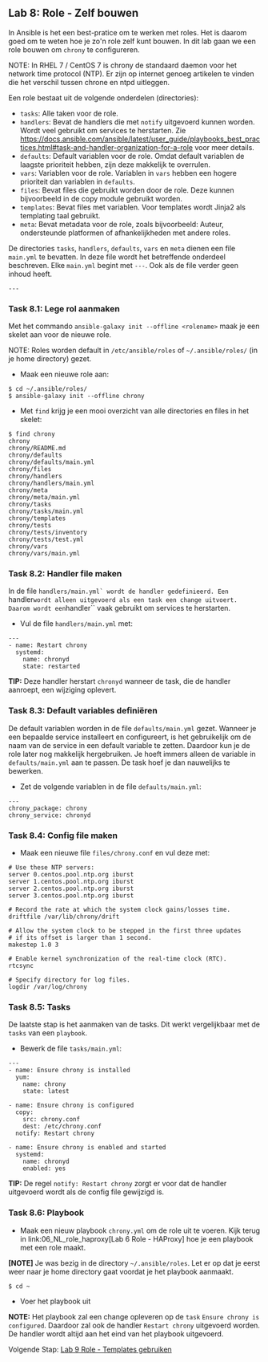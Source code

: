 ## Lab 8: Role - Zelf bouwen

In Ansible is het een best-pratice om te werken met roles. Het is daarom goed om te weten hoe je zo'n role zelf kunt bouwen. In dit lab gaan we een role bouwen om ``chrony`` te configureren. 

NOTE: In RHEL 7 / CentOS 7 is chrony de standaard daemon voor het network time protocol (NTP). Er zijn op internet genoeg artikelen te vinden die het verschil tussen chrone en ntpd uitleggen.

Een role bestaat uit de volgende onderdelen (directories):

* ``tasks``: Alle taken voor de role.
* ``handlers``: Bevat de handlers die met ``notify`` uitgevoerd kunnen worden. Wordt veel gebruikt om services te herstarten. Zie https://docs.ansible.com/ansible/latest/user_guide/playbooks_best_practices.html#task-and-handler-organization-for-a-role voor meer details.
* ``defaults``: Default variablen voor de role. Omdat default variablen de laagste prioriteit hebben, zijn deze makkelijk te overrulen.
* ``vars``: Variablen voor de role. Variablen in ``vars`` hebben een hogere prioriteit dan variablen in ``defaults``.
* ``files``: Bevat files die gebruikt worden door de role. Deze kunnen bijvoorbeeld in de copy module gebruikt worden.
* ``templates``: Bevat files met variablen. Voor templates wordt Jinja2 als templating taal gebruikt.
* ``meta``: Bevat metadata voor de role, zoals bijvoorbeeld: Auteur, ondersteunde platformen of afhankelijkheden met andere roles.

De directories ``tasks``, ``handlers``, ``defaults``, ``vars`` en ``meta`` dienen een file ``main.yml`` te bevatten. In deze file wordt het betreffende onderdeel beschreven. Elke ``main.yml`` begint met ``---``. Ook als de file verder geen inhoud heeft.

```
---
```

### Task 8.1: Lege rol aanmaken

Met het commando ``ansible-galaxy init --offline <rolename>`` maak je een skelet aan voor de nieuwe role.

NOTE: Roles worden default in ``/etc/ansible/roles`` of ``~/.ansible/roles/`` (in je home directory) gezet.

* Maak een nieuwe role aan:

```
$ cd ~/.ansible/roles/
$ ansible-galaxy init --offline chrony
```

* Met ``find`` krijg je een mooi overzicht van alle directories en files in het skelet:
```
$ find chrony
chrony
chrony/README.md
chrony/defaults
chrony/defaults/main.yml
chrony/files
chrony/handlers
chrony/handlers/main.yml
chrony/meta
chrony/meta/main.yml
chrony/tasks
chrony/tasks/main.yml
chrony/templates
chrony/tests
chrony/tests/inventory
chrony/tests/test.yml
chrony/vars
chrony/vars/main.yml
```

### Task 8.2: Handler file maken

In de file ``handlers/main.yml` wordt de handler gedefinieerd. Een ``handler`` wordt alleen uitgevoerd als een task een change uitvoert. Daarom wordt een ``handler`` vaak gebruikt om services te herstarten.

* Vul de file ``handlers/main.yml`` met:
```
---
- name: Restart chrony
  systemd:
    name: chronyd
    state: restarted
```
**TIP:** Deze handler herstart ``chronyd`` wanneer de task, die de handler aanroept, een wijziging oplevert.

### Task 8.3: Default variables definiëren

De default variablen worden in de file ``defaults/main.yml`` gezet. Wanneer je een bepaalde service installeert en configureert, is het gebruikelijk om de naam van de service in een default variable te zetten. Daardoor kun je de role later nog makkelijk hergebruiken. Je hoeft immers alleen de variable in ``defaults/main.yml`` aan te passen. De task hoef je dan nauwelijks te bewerken.

* Zet de volgende variablen in de file ``defaults/main.yml``:
```
---
chrony_package: chrony
chrony_service: chronyd
```

### Task 8.4: Config file maken

* Maak een nieuwe file ``files/chrony.conf`` en vul deze met:
```
# Use these NTP servers:
server 0.centos.pool.ntp.org iburst
server 1.centos.pool.ntp.org iburst
server 2.centos.pool.ntp.org iburst
server 3.centos.pool.ntp.org iburst

# Record the rate at which the system clock gains/losses time.
driftfile /var/lib/chrony/drift

# Allow the system clock to be stepped in the first three updates
# if its offset is larger than 1 second.
makestep 1.0 3

# Enable kernel synchronization of the real-time clock (RTC).
rtcsync

# Specify directory for log files.
logdir /var/log/chrony
```

### Task 8.5: Tasks

De laatste stap is het aanmaken van de tasks. Dit werkt vergelijkbaar met de ``tasks`` van een ``playbook``.

* Bewerk de file ``tasks/main.yml``:
```
---
- name: Ensure chrony is installed
  yum:
    name: chrony
    state: latest

- name: Ensure chrony is configured
  copy:
    src: chrony.conf
    dest: /etc/chrony.conf
  notify: Restart chrony

- name: Ensure chrony is enabled and started
  systemd:
    name: chronyd
    enabled: yes
```

**TIP:** De regel ``notify: Restart chrony`` zorgt er voor dat de handler uitgevoerd wordt als de config file gewijzigd is.

### Task 8.6: Playbook

* Maak een nieuw playbook ``chrony.yml`` om de role uit te voeren. Kijk terug in link:06_NL_role_haproxy[Lab 6 Role - HAProxy] hoe je een playbook met een role maakt.

**[NOTE]**
Je was bezig in de directory ``~/.ansible/roles``. Let er op dat je eerst weer naar je home directory gaat voordat je het playbook aanmaakt.
```
$ cd ~
```
* Voer het playbook uit

**NOTE:** Het playbook zal een change opleveren op de ``task`` ``Ensure chrony is configured``. Daardoor zal ook de handler ``Restart chrony`` uitgevoerd worden. De handler wordt altijd aan het eind van het playbook uitgevoerd.


Volgende Stap: [Lab 9 Role - Templates gebruiken](09_NL_templates.md)
